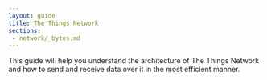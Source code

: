 ```yaml
---
layout: guide
title: The Things Network
sections:
 - network/_bytes.md
---
```

This guide will help you understand the architecture of The Things Network and how to send and receive data over it in the most efficient manner.
